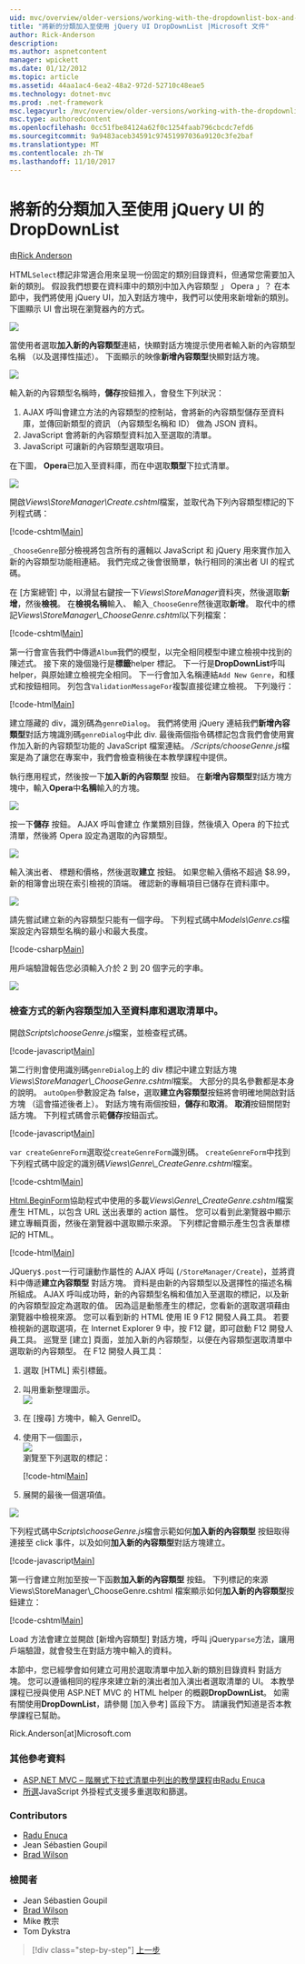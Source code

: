 ```yaml
---
uid: mvc/overview/older-versions/working-with-the-dropdownlist-box-and-jquery/adding-a-new-category-to-the-dropdownlist-using-jquery-ui
title: "將新的分類加入至使用 jQuery UI DropDownList |Microsoft 文件"
author: Rick-Anderson
description: 
ms.author: aspnetcontent
manager: wpickett
ms.date: 01/12/2012
ms.topic: article
ms.assetid: 44aa1ac4-6ea2-48a2-972d-52710c48eae5
ms.technology: dotnet-mvc
ms.prod: .net-framework
msc.legacyurl: /mvc/overview/older-versions/working-with-the-dropdownlist-box-and-jquery/adding-a-new-category-to-the-dropdownlist-using-jquery-ui
msc.type: authoredcontent
ms.openlocfilehash: 0cc51fbe84124a62f0c1254faab796cbcdc7efd6
ms.sourcegitcommit: 9a9483aceb34591c97451997036a9120c3fe2baf
ms.translationtype: MT
ms.contentlocale: zh-TW
ms.lasthandoff: 11/10/2017
---
```

<a name="adding-a-new-category-to-the-dropdownlist-using-jquery-ui"></a>將新的分類加入至使用 jQuery UI 的 DropDownList
====================
由[Rick Anderson](https://github.com/Rick-Anderson)

HTML`Select`標記非常適合用來呈現一份固定的類別目錄資料，但通常您需要加入新的類別。 假設我們想要在資料庫中的類別中加入內容類型 」 Opera 」？ 在本節中，我們將使用 jQuery UI，加入對話方塊中，我們可以使用來新增新的類別。 下圖顯示 UI 會出現在瀏覽器內的方式。

![](adding-a-new-category-to-the-dropdownlist-using-jquery-ui/_static/image1.png)

當使用者選取**加入新的內容類型**連結，快顯對話方塊提示使用者輸入新的內容類型名稱 （以及選擇性描述）。 下面顯示的映像**新增內容類型**快顯對話方塊。

![](adding-a-new-category-to-the-dropdownlist-using-jquery-ui/_static/image2.png)

輸入新的內容類型名稱時，**儲存**按鈕推入，會發生下列狀況：

1. AJAX 呼叫會建立方法的內容類型的控制站，會將新的內容類型儲存至資料庫，並傳回新類型的資訊 （內容類型名稱和 ID） 做為 JSON 資料。
2. JavaScript 會將新的內容類型資料加入至選取的清單。
3. JavaScript 可讓新的內容類型選取項目。

 在下圖， **Opera**已加入至資料庫，而在中選取**類型**下拉式清單。 

![](adding-a-new-category-to-the-dropdownlist-using-jquery-ui/_static/image3.png)

開啟*Views\StoreManager\Create.cshtml*檔案，並取代為下列內容類型標記的下列程式碼：

[!code-cshtml[Main](adding-a-new-category-to-the-dropdownlist-using-jquery-ui/samples/sample1.cshtml)]

`_ChooseGenre`部分檢視將包含所有的邏輯以 JavaScript 和 jQuery 用來實作加入新的內容類型功能相連結。 我們完成之後會很簡單，執行相同的演出者 UI 的程式碼。

在 [方案總管] 中，以滑鼠右鍵按一下*Views\StoreManager*資料夾，然後選取**新增**，然後**檢視**。 在**檢視名稱**輸入、 輸入`_ChooseGenre`然後選取**新增**。 取代中的標記*Views\StoreManager\\_ChooseGenre.cshtml*以下列檔案：

[!code-cshtml[Main](adding-a-new-category-to-the-dropdownlist-using-jquery-ui/samples/sample2.cshtml)]

第一行會宣告我們中傳遞`Album`我們的模型，以完全相同模型中建立檢視中找到的陳述式。 接下來的幾個幾行是**標籤**helper 標記。 下一行是**DropDownList**呼叫 helper，與原始建立檢視完全相同。 下一行會加入名稱連結`Add New Genre`，和樣式和按鈕相同。 列包含`ValidationMessageFor`複製直接從建立檢視。 下列幾行：

[!code-html[Main](adding-a-new-category-to-the-dropdownlist-using-jquery-ui/samples/sample3.html)]

建立隱藏的 div，識別碼為`genreDialog`。 我們將使用 jQuery 連結我們**新增內容類型**對話方塊識別碼`genreDialog`中此 div. 最後兩個指令碼標記包含我們會使用實作加入新的內容類型功能的 JavaScript 檔案連結。 */Scripts/chooseGenre.js*檔案是為了讓您在專案中，我們會檢查稍後在本教學課程中提供。

執行應用程式，然後按一下**加入新的內容類型** 按鈕。 在**新增內容類型**對話方塊方塊中，輸入**Opera**中**名稱**輸入的方塊。

![](adding-a-new-category-to-the-dropdownlist-using-jquery-ui/_static/image4.png)

按一下**儲存** 按鈕。 AJAX 呼叫會建立 作業類別目錄，然後填入 Opera 的下拉式清單，然後將 Opera 設定為選取的內容類型。

![](adding-a-new-category-to-the-dropdownlist-using-jquery-ui/_static/image5.png)

輸入演出者、 標題和價格，然後選取**建立** 按鈕。 如果您輸入價格不超過 $8.99，新的相簿會出現在索引檢視的頂端。 確認新的專輯項目已儲存在資料庫中。

![](adding-a-new-category-to-the-dropdownlist-using-jquery-ui/_static/image6.png)

請先嘗試建立新的內容類型只能有一個字母。 下列程式碼中*Models\Genre.cs*檔案設定內容類型名稱的最小和最大長度。

[!code-csharp[Main](adding-a-new-category-to-the-dropdownlist-using-jquery-ui/samples/sample4.cs)]

用戶端驗證報告您必須輸入介於 2 到 20 個字元的字串。

![](adding-a-new-category-to-the-dropdownlist-using-jquery-ui/_static/image7.png)

### <a name="examining-how-a-new-genre-is-added-to-the-database-and-the-select-list"></a>檢查方式的新內容類型加入至資料庫和選取清單中。

開啟*Scripts\chooseGenre.js*檔案，並檢查程式碼。

[!code-javascript[Main](adding-a-new-category-to-the-dropdownlist-using-jquery-ui/samples/sample5.js)]

第二行則會使用識別碼`genreDialog`上的 div 標記中建立對話方塊*Views\StoreManager\\_ChooseGenre.cshtml*檔案。 大部分的具名參數都是本身的說明。 `autoOpen`參數設定為 false，選取**建立內容類型**按鈕將會明確地開啟對話方塊 （這會描述後者上）。 對話方塊有兩個按鈕，**儲存**和**取消**。 **取消**按鈕關閉對話方塊。 下列程式碼會示範**儲存**按鈕函式。

[!code-javascript[Main](adding-a-new-category-to-the-dropdownlist-using-jquery-ui/samples/sample6.js)]

`var createGenreForm`選取從`createGenreForm`識別碼。 `createGenreForm`中找到下列程式碼中設定的識別碼*Views\Genre\\_CreateGenre.cshtml*檔案。

[!code-cshtml[Main](adding-a-new-category-to-the-dropdownlist-using-jquery-ui/samples/sample7.cshtml)]

[Html.BeginForm](https://msdn.microsoft.com/en-us/library/dd492714.aspx)協助程式中使用的多載*Views\Genre\\_CreateGenre.cshtml*檔案產生 HTML，以包含 URL 送出表單的 action 屬性。 您可以看到此瀏覽器中顯示建立專輯頁面，然後在瀏覽器中選取顯示來源。 下列標記會顯示產生包含表單標記的 HTML。

[!code-html[Main](adding-a-new-category-to-the-dropdownlist-using-jquery-ui/samples/sample8.html)]

JQuery`$.post`一行可讓動作屬性的 AJAX 呼叫 (`/StoreManager/Create`)，並將資料中傳遞**建立內容類型** 對話方塊。 資料是由新的內容類型以及選擇性的描述名稱所組成。 AJAX 呼叫成功時，新的內容類型名稱和值加入至選取的標記，以及新的內容類型設定為選取的值。 因為這是動態產生的標記，您看新的選取選項藉由瀏覽器中檢視來源。 您可以看到新的 HTML 使用 IE 9 F12 開發人員工具。 若要檢視新的選取選項，在 Internet Explorer 9 中，按 F12 鍵，即可啟動 F12 開發人員工具。 巡覽至 [建立] 頁面，並加入新的內容類型，以便在內容類型選取清單中選取新的內容類型。 在 F12 開發人員工具：

1. 選取 [HTML] 索引標籤。
2. 叫用重新整理圖示。  
    ![](adding-a-new-category-to-the-dropdownlist-using-jquery-ui/_static/image8.png)
3. 在 [搜尋] 方塊中，輸入 GenreID。
4. 使用下一個圖示，   
    ![](adding-a-new-category-to-the-dropdownlist-using-jquery-ui/_static/image9.png)  
 瀏覽至下列選取的標記：

    [!code-html[Main](adding-a-new-category-to-the-dropdownlist-using-jquery-ui/samples/sample9.html)]
5. 展開的最後一個選項值。

![](adding-a-new-category-to-the-dropdownlist-using-jquery-ui/_static/image10.png)

下列程式碼中*Scripts\chooseGenre.js*檔會示範如何**加入新的內容類型** 按鈕取得連接至 click 事件，以及如何**加入新的內容類型**對話方塊建立。

[!code-javascript[Main](adding-a-new-category-to-the-dropdownlist-using-jquery-ui/samples/sample10.js)]

第一行會建立附加至按一下函數**加入新的內容類型** 按鈕。 下列標記的來源 Views\StoreManager\\_ChooseGenre.cshtml 檔案顯示如何**加入新的內容類型**按鈕建立：

[!code-cshtml[Main](adding-a-new-category-to-the-dropdownlist-using-jquery-ui/samples/sample11.cshtml)]

Load 方法會建立並開啟 [新增內容類型] 對話方塊，呼叫 jQuery`parse`方法，讓用戶端驗證，就會發生在對話方塊中輸入的資料。

本節中，您已經學會如何建立可用於選取清單中加入新的類別目錄資料 對話方塊。 您可以遵循相同的程序來建立新的演出者加入演出者選取清單的 UI。 本教學課程已授與使用 ASP.NET MVC 的 HTML helper 的概觀**DropDownList**。 如需有關使用**DropDownList**，請參閱 [加入參考] 區段下方。 請讓我們知道是否本教學課程已幫助。

Rick.Anderson[at]Microsoft.com

### <a name="additional-references"></a>其他參考資料

- [ASP.NET MVC – 階層式下拉式清單中列出的教學課程](https://weblogs.asp.net/raduenuca/archive/2011/03/06/asp-net-mvc-cascading-dropdown-lists-tutorial-part-1-defining-the-problem-and-the-context.aspx)由[Radu Enuca](https://weblogs.asp.net/raduenuca/default.aspx)
- [所選](http://harvesthq.github.com/chosen/)JavaScript 外掛程式支援多重選取和篩選。

### <a name="contributors"></a>Contributors

- [Radu Enuca](https://weblogs.asp.net/raduenuca/default.aspx)
- Jean Sébastien Goupil
- [Brad Wilson](http://bradwilson.typepad.com/)

### <a name="reviewers"></a>檢閱者

- Jean Sébastien Goupil
- [Brad Wilson](http://bradwilson.typepad.com/)
- Mike 教宗
- Tom Dykstra

>[!div class="step-by-step"]
[上一步](examining-how-aspnet-mvc-scaffolds-the-dropdownlist-helper.md)
